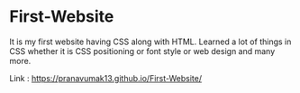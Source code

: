 # First-Website
It is my first website having CSS along with HTML.
Learned a lot of things in CSS whether it is CSS positioning or font style or web design and many more.


Link : https://pranavumak13.github.io/First-Website/
